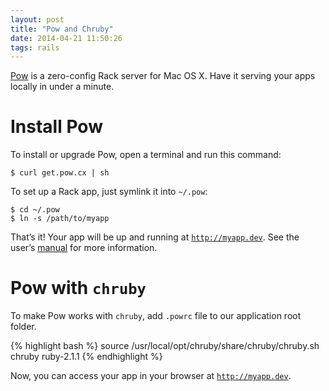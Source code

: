 ```yaml
---
layout: post
title: "Pow and Chruby"
date: 2014-04-21 11:50:26
tags: rails
---
```


[Pow](http://pow.cx) is a zero-config Rack server for Mac OS X. Have it serving your apps
locally in under a minute.

# Install Pow

To install or upgrade Pow, open a terminal and run this command:

    $ curl get.pow.cx | sh

To set up a Rack app, just symlink it into `~/.pow`:

    $ cd ~/.pow
    $ ln -s /path/to/myapp

That’s it! Your app will be up and running at [`http://myapp.dev`](#).
See the user’s [manual](http://pow.cx/manual.html) for more information.

# Pow with `chruby`
To make Pow works with `chruby`, add `.powrc` file to our application root folder.

{% highlight bash %}
source /usr/local/opt/chruby/share/chruby/chruby.sh
chruby ruby-2.1.1
{% endhighlight %}

Now, you can access your app in your browser at [`http://myapp.dev`](#).
